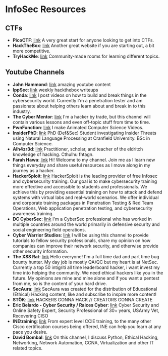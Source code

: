 <!---
        DO NOT EDIT THIS FILE!!!
    This file is statically generated by the scripts in the scripts/ folder!!!
    - If you want to add a youtube channel, edit the data/ytChannels.yml file!!!
-->
# InfoSec Resources

## CTFs

- **PicoCTF**: [link](https://picoctf.org/) A very great start for anyone looking to get into CTFs.
- **HackTheBox**: [link](https://www.hackthebox.com/) Another great website if you are starting out, a bit more competitive.
- **TryHackMe**: [link](https://tryhackme.com/) Community-made rooms for learning different topics.


## Youtube Channels

- **John Hammond**: [link](https://www.youtube.com/channel/UCVeW9qkBjo3zosnqUbG7CFw) amazing youtube content
- **IppSec**: [link](https://www.youtube.com/c/ippsec) weekly hackthebox writeups
- **Conda**: [link](https://www.youtube.com/c0nd4) I post videos on how to build and break things in the cybersecurity world. Currently I'm a penetration tester and am passionate about helping others learn about and break in to this industry.
- **The Cyber Mentor**: [link](https://www.youtube.com/c/thecybermentor) I'm a hacker by trade, but this channel will contain various lessons and even off-topic stuff from time to time.
- **PwnFunction**: [link](https://www.youtube.com/PwnFunction) I make Animated Computer Science Videos.
- **InsiderPhD**: [link](https://www.youtube.com/c/InsiderPhD) PhD (Def&Sec) Student investigating Insider Threats using Natural Language Processing at Cranfield University. BSc in Computer Science.
- **Alh4zr3d**: [link](https://www.youtube.com/channel/UCz-Z-d2VPQXHGkch0-_KovA) Practitioner, scholar, and teacher of the eldritch knowledge of hacking. Cthulhu fhtagn.
- **Farah Hawa**: [link](https://www.youtube.com/c/farahhawa) Hi! Welcome to my channel. Join me as I learn new things everyday and share useful resources as I move along in my journey as a hacker.
- **HackerSploit**: [link](https://www.youtube.com/HackerSploit) HackerSploit is the leading provider of free Infosec and cybersecurity training. Our goal is to make cybersecurity training more effective and accessible to students and professionals. We achieve this by providing essential training on how to attack and defend systems with virtual labs and real-world scenarios. We offer individual and corporate training packages in Penetration Testing & Red Team Operations, Web application penetration testing, and cybersecurity awareness training.
- **DC CyberSec**: [link](https://www.youtube.com/dccybersec) I'm a CyberSec professional who has worked in multiple countries around the world primarily in defensive security and social engineering field operations.
- **Cyber Warrior Studios**: [link](https://www.youtube.com/c/CyberWarriorStudios/videos) I will be using this channel to provide tutorials to fellow security professionals, share my opinion on how companies can improve their network security, and otherwise provide other security information.
- **The XSS Rat**: [link](https://www.youtube.com/c/TheXSSrat) Hello everyone! I'm a full time dad and part time bug bounty hunter. My day job is mostly QA/QC but my heart is at NetSec. Currently a top 50 intigriti all time leaderboard hacker, i want invest my time into helping the community. We need ethical hackers like you in the future. My opinions are mine and mine alone and if you want a pentest from me, so is the content of your hard drive.
- **SecAura**: [link](https://www.youtube.com/channel/UCx89Lz24SEPZpExl6OfQ0Gg) SecAura was created for the distribution of Educational (Ethical) Hacking content, like and subscribe to inspire more content!
- **STÖK**: [link](https://www.youtube.com/channel/UCQN2DsjnYH60SFBIA6IkNwg) HACKERS GONNA HACK // CREATORS GONNA CREATE
- **Eric Belardo - Cyber Security / Raices Cyber**: [link](https://www.youtube.com/EricBelardoCyber) Cyber Security and Online Safety Expert, Security Professional of 30+ years,  USArmy Vet, Recovering CISO
- **INEtraining**: [link](https://www.youtube.com/channel/UCyOA7k7lQz2urA8kfKoMkHg) From expert level CCIE training, to the many other Cisco certification courses being offered, INE can help you learn at any pace you desire.
- **David Bombal**: [link](https://www.youtube.com/davidbombal) On this channel, I discuss Python, Ethical Hacking, Networking, Network Automation, CCNA, Virtualization and other IT related topics.
